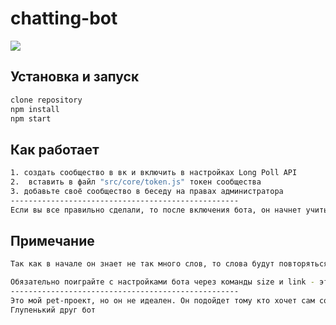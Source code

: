 # chatting-bot

<a href="https://codeclimate.com/github/Dekiston/Bot_VK/maintainability"><img src="https://api.codeclimate.com/v1/badges/d88067db483d4be7b44a/maintainability" /></a>
## Установка и запуск

```sh
clone repository
npm install
npm start
```

## Как работает

```sh
1. создать сообщество в вк и включить в настройках Long Poll API
2.  вставить в файл "src/core/token.js" токен сообщества
3. добавьте своё сообщество в беседу на правах администратора
---------------------------------------------------
Если вы все правильно сделали, то после включения бота, он начнет учиться на ваших сообщениях в беседе и отвечать на них.
```

## Примечание 
```sh
Так как в начале он знает не так много слов, то слова будут повторяться, а сообщения работать некорректно, но чем больше вы общаетесь, тем более осмысленней будет диалог с ботом.

Обязательно поиграйте с настройками бота через команды size и link - это может улучшить ваш опыт взаимодействия, так как данные настройки напрямую влияют на качество ответов
---------------------------------------------------
Это мой pet-проект, но он не идеален. Он подойдет тому кто хочет сам создать нечто подобное, так как материалов по созданию такого бота, я нашел недостаточным и малоинформативным. Другое применение я вижу использование в дружеской беседе.
Глупенький друг бот
```
